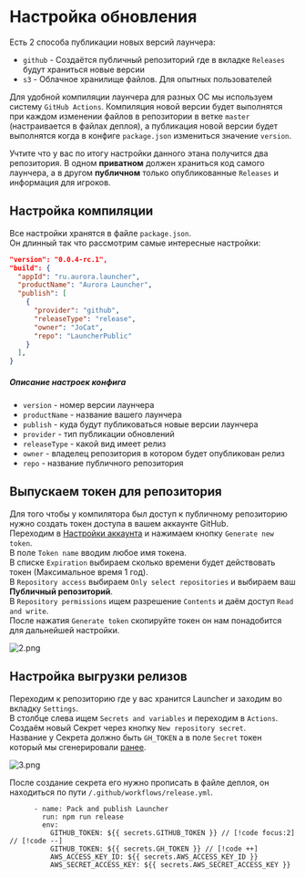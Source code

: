 # Настройка обновления

Есть 2 способа публикации новых версий лаунчера:

- `github` - Создаётся публичный репозиторий где в вкладке `Releases` будут храниться новые версии
- `s3` - Облачное хранилище файлов. Для опытных пользователей

Для удобной компиляции лаунчера для разных ОС мы используем систему `GitHub Actions`.
Компиляция новой версии будет выполнятся при каждом изменении файлов в репозитории в ветке `master` (настраивается в файлах деплоя), а публикация новой версии будет выполнятся когда в конфиге `package.json` измениться значение `version`.  

Учтите что у вас по итогу настройки данного этана получится два репозитория. В одном **приватном** должен храниться код самого лаунчера, а в другом **публичном** только опубликованные `Releases` и информация для игроков.


## Настройка компиляции

Все настройки хранятся в файле `package.json`.  
Он длинный так что рассмотрим самые интересные настройки:

```json
"version": "0.0.4-rc.1",
"build": {
  "appId": "ru.aurora.launcher",
  "productName": "Aurora Launcher",
  "publish": [
    {
      "provider": "github",
      "releaseType": "release",
      "owner": "JoCat",
      "repo": "LauncherPublic"
    }
  ],
}
```

##### Описание настроек конфига

- `version` - номер версии лаунчера
- `productName` - название вашего лаунчера
- `publish` - куда будут публиковаться новые версии лаунчера
- `provider` - тип публикации обновлений
- `releaseType` - какой вид имеет релиз
- `owner` - владелец репозитория в котором будет опубликован релиз
- `repo` - название публичного репозитория

## Выпускаем токен для репозитория

Для того чтобы у компилятора был доступ к публичному репозиторию нужно создать токен доступа в вашем аккаунте GitHub.  
Переходим в [Настройки аккаунта](https://github.com/settings/tokens?type=beta) и нажимаем кнопку `Generate new token`.  
В поле `Token name` вводим любое имя токена.  
В списке `Expiration` выбираем сколько времени будет действовать токен (Максимальное время 1 год).  
В `Repository access` выбираем `Only select repositories` и выбираем ваш **Публичный репозиторий**.  
В `Repository permissions` ищем разрешение `Contents` и даём доступ `Read and write`.  
После нажатия `Generate token` скопируйте токен он нам понадобится для дальнейшей настройки.

![2.png](/foto-github/2.png)

## Настройка выгрузки релизов

Переходим к репозиторию где у вас хранится Launcher и заходим во вкладку `Settings`.  
В столбце слева ищем `Secrets and variables` и переходим в `Actions`.  
Создаём новый Секрет через кнопку `New repository secret`.  
Название у Секрета должно быть `GH_TOKEN` а в поле `Secret` токен который мы сгенерировали [ранее](#выпускаем-токен-для-репозитория).

![3.png](/foto-github/3.png)

После создание секрета его нужно прописать в файле деплоя, он находиться по пути `/.github/workflows/release.yml`.

```yaml:line-numbers=45
      - name: Pack and publish Launcher
        run: npm run release
        env:
          GITHUB_TOKEN: ${{ secrets.GITHUB_TOKEN }} // [!code focus:2] // [!code --]
          GITHUB_TOKEN: ${{ secrets.GH_TOKEN }} // [!code ++]
          AWS_ACCESS_KEY_ID: ${{ secrets.AWS_ACCESS_KEY_ID }}
          AWS_SECRET_ACCESS_KEY: ${{ secrets.AWS_SECRET_ACCESS_KEY }}
```
